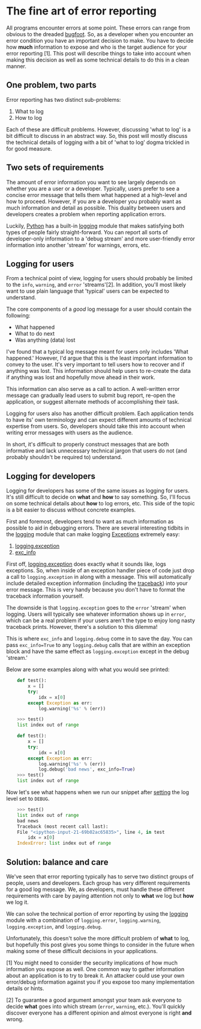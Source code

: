 # The fine art of error reporting

All programs encounter errors at some point.  These errors can range
from obvious to the dreaded
[bugfoot](http://www.urbandictionary.com/define.php?term=bugfoot&defid=4960803).
So, as a developer when you encounter an error condition you have an important
decision to make.  You have to decide how **much** information to expose and
who is the target audience for your error reporting [1].  This post will
describe things to take into account when making this decision as well as some
technical details to do this in a clean manner.

## One problem, two parts

Error reporting has two distinct sub-problems:

1. What to log
2. How to log

Each of these are difficult problems.  However, discussing 'what to log' is a
bit difficult to discuss in an abstract way.  So, this post will mostly discuss
the technical details of logging with a bit of 'what to log' dogma trickled in
for good measure.

## Two sets of requirements

The amount of error information you want to see largely depends on whether you
are a user or a developer.  Typically, users prefer to see a concise error
message that tells them what happened at a high-level and how to proceed.
However, if you are a developer you probably want as much information and
detail as possible.  This duality between users and developers creates a
problem when reporting application errors.

Luckily, [Python](http://python.org) has a built-in
[logging](http://docs.python.org/2/library/logging.html) module that makes
satisfying both types of people fairly straight-forward.  You can report all
sorts of developer-only information to a 'debug stream' and more user-friendly
error information into another 'stream' for warnings, errors, etc.

## Logging for users

From a technical point of view, logging for users should probably be limited to 
the `info`, `warning`, and `error` 'streams'[2].  In addition, you'll most likely
want to use plain language that 'typical' users can be expected to understand.

The core components of a *good* log message for a user should contain the
following:

- What happened
- What to do next
- Was anything (data) lost

I've found that a typical log message meant for users only includes 'What
happened.'  However, I'd argue that this is the least important information to
convey to the user.  It's very important to tell users how to recover and if
anything was lost.  This information should help users to re-create the data if
anything was lost and hopefully move ahead in their work.

This information can also serve as a call to action.  A well-written
error message can gradually lead users to submit bug report, re-open
the application, or suggest alternate methods of accomplishing their task.

Logging for users also has another difficult problem.  Each application tends
to have its' own terminology and can expect different amounts of technical
expertise from users.  So, developers should take this into account when
writing error messages with users as the audience.

In short, it's difficult to properly construct messages that are both
informative and lack unnecessary technical jargon that users do not (and
probably shouldn't be required to) understand.

## Logging for developers

Logging for developers has some of the same issues as logging for users.  It's
still difficult to decide on **what** and **how** to say something.  So, I'll
focus on some technical details about **how** to log errors, etc.  This side of
the topic is a bit easier to discuss without concrete examples.

First and foremost, developers tend to want as much information as possible to
aid in debugging errors.  There are several interesting tidbits in the
[logging](http://docs.python.org/2/library/logging.html) module that can make
logging [Exceptions](http://docs.python.org/2/tutorial/errors.html#exceptions)
extremely easy:

1. [logging.exception](http://docs.python.org/2/library/logging.html#logging.Logger.exception)
2. [exc_info](http://docs.python.org/2/library/logging.html#logging.Logger.debug)

First off,
[logging.exception](http://docs.python.org/2/library/logging.html#logging.Logger.exception)
does exactly what it sounds like, logs exceptions.  So, when inside of an
exception handler piece of code just drop a call to `logging.exception` in
along with a message.  This will automatically include detailed exception
information (including the
[traceback](http://docs.python.org/2/library/traceback.html#traceback-examples))
into your error message.  This is very handy because you don't have to format
the traceback information yourself.

The downside is that `logging.exception` goes to the `error` 'stream' when
logging.  Users will typically see whatever information shows up in `error`,
which can be a real problem if your users aren't the type to enjoy long nasty
traceback prints.  However, there's a solution to this dilemma!

This is where `exc_info` and `logging.debug` come in to save the day.  You can
pass `exc_info=True` to any `logging.debug` calls that are within an exception
block and have the same effect as `logging.exception` except in the debug
'stream.'

Below are some examples along with what you would see printed:

```python
    def test():
        x = []
        try:               
            idx = x[0]
        except Exception as err:
            log.warning('%s' % (err))

    >>> test()
    list index out of range

    def test():
        x = []
        try:               
            idx = x[0]
        except Exception as err:
            log.warning('%s' % (err))
            log.debug('bad news', exc_info=True)
    >>> test()
    list index out of range
```

Now let's see what happens when we run our snippet after
[setting](http://docs.python.org/2/library/logging.html#logging.Logger.setLevel)
the log level set to `DEBUG`.

```python
    >>> test()
    list index out of range
    bad news
    Traceback (most recent call last):
    File "<ipython-input-21-69b02ac65835>", line 4, in test
        idx = x[0]
    IndexError: list index out of range
```

## Solution: balance and care

We've seen that error reporting typically has to serve two distinct groups of
people, users and developers.  Each group has very different requirements for a
good log message.  We, as developers, must handle these different requirements
with care by paying attention not only to **what** we log but **how** we log
it.

We can solve the technical portion of error reporting by using the
[logging](http://docs.python.org/2/library/logging.html) module with a
combination of `logging.error`, `logging.warning`, `logging.exception`, and
`logging.debug`.

Unfortunately, this doesn't solve the more difficult problem of **what** to
log, but  hopefully this post gives you some things to consider in the future
when making some of these difficult decisions in your applications.

[1] You might need to consider the security implications of how much
information you expose as well.  One common way to gather information about an
application is to try to break it.  An attacker could use your own error/debug
information against you if you expose too many implementation details or hints.

[2] To guarantee a good argument amongst your team ask everyone to decide
**what** goes into which stream (`error`, `warning`, etc.).  You'll quickly
discover everyone has a different opinion and almost everyone is right **and**
wrong.

